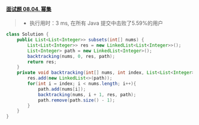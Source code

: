 #### [面试题 08.04. 幂集](https://leetcode-cn.com/problems/power-set-lcci/)

> - 执行用时：3 ms, 在所有 Java 提交中击败了5.59%的用户

```java
class Solution {
    public List<List<Integer>> subsets(int[] nums) {
        List<List<Integer>> res = new LinkedList<List<Integer>>();
        List<Integer> path = new LinkedList<Integer>();
        backtracking(nums, 0, res, path);
        return res;
    }
    private void backtracking(int[] nums, int index, List<List<Integer>> res, List<Integer> path){
        res.add(new LinkedList<>(path));
        for(int i = index; i < nums.length; i++){
            path.add(nums[i]);
            backtracking(nums, i + 1, res, path);
            path.remove(path.size() - 1);
        }
    }
}
```

